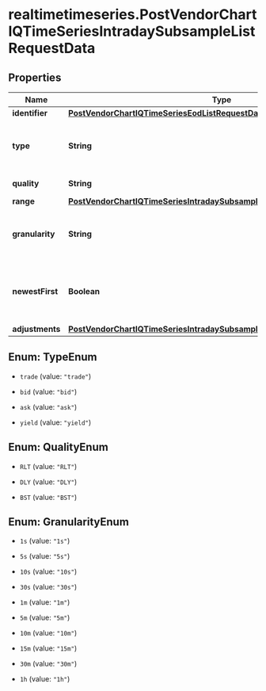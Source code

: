 # realtimetimeseries.PostVendorChartIQTimeSeriesIntradaySubsampleListRequestData

## Properties

Name | Type | Description | Notes
------------ | ------------- | ------------- | -------------
**identifier** | [**PostVendorChartIQTimeSeriesEodListRequestDataIdentifier**](PostVendorChartIQTimeSeriesEodListRequestDataIdentifier.md) |  | 
**type** | **String** | Type of the price as configured for the customer. | Value | Description | | --- | --- | | trade | Trade price (ordinary, auction, pre or post-trading). | | bid | Bid price. | | ask | Ask price. | | yield | Yield price. |   | [optional] [default to &#39;trade&#39;]
**quality** | **String** | Quality of the price. | Value | Description | | --- | --- | | RLT | Real-time: intraday prices with minimal technical processing delays. | | DLY | Delayed: intraday prices with an exchange-imposed delay of usually 15 to 30 minutes. | | BST | Best: choose the price quality with the least delay, as entitled for the client. |   | [optional] [default to &#39;DLY&#39;]
**range** | [**PostVendorChartIQTimeSeriesIntradaySubsampleListRequestDataRange**](PostVendorChartIQTimeSeriesIntradaySubsampleListRequestDataRange.md) |  | 
**granularity** | **String** | Subsample granularities suitable for intraday data. | Value | Description | | --- | --- | | 1s | Each subsample interval encompasses 1 second. | | 5s | Each subsample interval encompasses 5 seconds. | | 10s | Each subsample interval encompasses 10 seconds. | | 30s | Each subsample interval encompasses 30 seconds. | | 1m | Each subsample interval encompasses 1 minute. | | 5m | Each subsample interval encompasses 5 minutes. | | 10m | Each subsample interval encompasses 10 minutes. | | 15m | Each subsample interval encompasses 15 minutes. | | 30m | Each subsample interval encompasses 30 minutes. | | 1h | Each subsample interval encompasses 1 hour. |   | [optional] [default to &#39;1h&#39;]
**newestFirst** | **Boolean** | Deliver the chronological last part of the requested data first. | [optional] [default to false]
**adjustments** | [**PostVendorChartIQTimeSeriesIntradaySubsampleGetRequestDataAdjustments**](PostVendorChartIQTimeSeriesIntradaySubsampleGetRequestDataAdjustments.md) |  | [optional] 



## Enum: TypeEnum


* `trade` (value: `"trade"`)

* `bid` (value: `"bid"`)

* `ask` (value: `"ask"`)

* `yield` (value: `"yield"`)





## Enum: QualityEnum


* `RLT` (value: `"RLT"`)

* `DLY` (value: `"DLY"`)

* `BST` (value: `"BST"`)





## Enum: GranularityEnum


* `1s` (value: `"1s"`)

* `5s` (value: `"5s"`)

* `10s` (value: `"10s"`)

* `30s` (value: `"30s"`)

* `1m` (value: `"1m"`)

* `5m` (value: `"5m"`)

* `10m` (value: `"10m"`)

* `15m` (value: `"15m"`)

* `30m` (value: `"30m"`)

* `1h` (value: `"1h"`)




